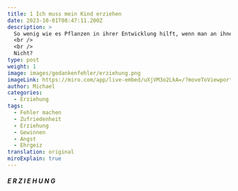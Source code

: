 ```yaml
---
title: 1 Ich muss mein Kind erziehen
date: 2023-10-01T08:47:11.200Z
description: >
  So wenig wie es Pflanzen in ihrer Entwicklung hilft, wenn man an ihnen zieht, so wenig hilft es der Entwicklung von Menschen, wenn man sie erzieht.
  <br />
  <br />
  Nicht? 
type: post
weight: 1
image: images/gedankenfehler/erziehung.png
imageLink: https://miro.com/app/live-embed/uXjVM3o2LkA=/?moveToViewport=-3342,1231,9005,3253&embedId=334850693654
author: Michael
categories:
  - Erziehung
tags:
  - Fehler machen
  - Zufriedenheit
  - Erziehung
  - Gewinnen
  - Angst
  - Ehrgeiz
translation: original
miroExplain: true
---
```


##### E R Z I E H U N G
